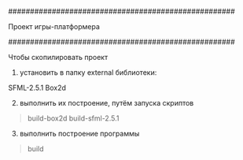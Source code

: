 ####################################################

Проект игры-платформера

####################################################

Чтобы скопилировать проект

1. установить в папку external библиотеки:

 SFML-2.5.1
 Box2d

2. выполнить их построение, путём запуска скриптов

> build-box2d
> build-sfml-2.5.1

3. выполнить построение программы 

> build